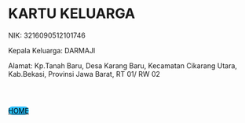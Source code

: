 <!DOCTYPE html>
<html lang="en">
<head>
    <meta charset="UTF-8">
    <meta name="viewport" content="width=device-width, initial-scale=1.0">
    <title>kartu keluarga</title>
    <style>
        table{
            width: 100%;
            border-collapse: collapse;
        }
        table,th,td{
            border: 1px solid black;
        }
        th,td{
            padding: 8px;
            text-align: left;
        }
        .tombol {
            margin-top: 10px;
        }
        .tombol tombol {
            padding: 20px 30px;
            margin: 0 5px;
            border: none;
            border-radius: 40px;
            cursor: pointer;
            height: 20px;
        }
        .tombol .login {
            background-color: rgb(43,191,254);
            color: #000;
            border-radius:1000vh;
            width: 20vh;
        }
    </style>
</head>
<body>
    <h1>KARTU KELUARGA</h1>
    <P>NIK: 3216090512101746</P>
    <p>Kepala Keluarga: DARMAJI</p>
    <p>Alamat: Kp.Tanah Baru, Desa Karang Baru, Kecamatan Cikarang Utara, Kab.Bekasi, Provinsi Jawa Barat, RT 01/ RW 02</p>
    <br><br>
    <div id="orang"></div>
    <div class="tombol">
        <a href="home.md" class="login">
            HOME
        </a>
    </div>
    <script>
        const tableHTML = `
        <table>
            <thead>
                <tr>
                    <th>NO</th>
                    <th>Nama Lengkap</th>
                    <th>NIK</th>
                    <th>JENIS KELAMIN</th> 
                    <th>TEMPAT LAHIR</th>
                    <th>TANGGAL LAHIR</th>
                    <th>AGAMA</th>
                    <th>PENDIDIDKAN</th>
                    <th>JENIS PEKEJAAN</th>   
                </tr>
            </thead>
            <tbody>
                <tr>
                    <td>1</td>
                    <td>DARMAJI</td>
                    <td>3216091810400002</td>
                    <td>LAKI-LAKI</td>
                    <td>BEKASI</td>
                    <td>18-10-1940</td>
                    <td>ISLAM</td>
                    <td>TAMAT SD/SEDERAJAT</td>
                    <td>WIRASWASTA</td>
                </tr>
                  <tr>
                    <td>2</td>
                    <td>MURNI</td>
                    <td>3216095202500007</td>
                    <td>PEREMPUAN</td>
                    <td>BEKASI</td>
                    <td>12-02-1950</td>
                    <td>ISLAM</td>
                    <td>TAMAT SD/SEDERAJAT</td>
                    <td>MENGURUS RUMAH TANGGA</td>
                </tr>
            </tbody>
        </table>
        `;
        document.getElementById("orang").innerHTML = tableHTML;
    </script>
</body>
</html>
